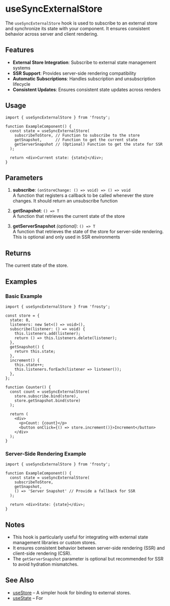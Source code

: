 # useSyncExternalStore

The `useSyncExternalStore` hook is used to subscribe to an external store and synchronize its state with your component. It ensures consistent behavior across server and client rendering.

## Features

- **External Store Integration**: Subscribe to external state management systems
- **SSR Support**: Provides server-side rendering compatibility
- **Automatic Subscriptions**: Handles subscription and unsubscription lifecycle
- **Consistent Updates**: Ensures consistent state updates across renders

## Usage

```tsx
import { useSyncExternalStore } from 'frosty';

function ExampleComponent() {
  const state = useSyncExternalStore(
    subscribeToStore, // Function to subscribe to the store
    getSnapshot,      // Function to get the current state
    getServerSnapshot // (Optional) Function to get the state for SSR
  );

  return <div>Current state: {state}</div>;
}
```

## Parameters

1. **subscribe**: `(onStoreChange: () => void) => () => void`  
   A function that registers a callback to be called whenever the store changes. It should return an unsubscribe function

2. **getSnapshot**: `() => T`  
   A function that retrieves the current state of the store

3. **getServerSnapshot** _(optional)_: `() => T`  
   A function that retrieves the state of the store for server-side rendering. This is optional and only used in SSR environments

## Returns

The current state of the store.

## Examples

### Basic Example

```tsx
import { useSyncExternalStore } from 'frosty';

const store = {
  state: 0,
  listeners: new Set<() => void>(),
  subscribe(listener: () => void) {
    this.listeners.add(listener);
    return () => this.listeners.delete(listener);
  },
  getSnapshot() {
    return this.state;
  },
  increment() {
    this.state++;
    this.listeners.forEach(listener => listener());
  },
};

function Counter() {
  const count = useSyncExternalStore(
    store.subscribe.bind(store),
    store.getSnapshot.bind(store)
  );

  return (
    <div>
      <p>Count: {count}</p>
      <button onClick={() => store.increment()}>Increment</button>
    </div>
  );
}
```

### Server-Side Rendering Example

```tsx
import { useSyncExternalStore } from 'frosty';

function ExampleComponent() {
  const state = useSyncExternalStore(
    subscribeToStore,
    getSnapshot,
    () => 'Server Snapshot' // Provide a fallback for SSR
  );

  return <div>State: {state}</div>;
}
```

## Notes

- This hook is particularly useful for integrating with external state management libraries or custom stores.
- It ensures consistent behavior between server-side rendering (SSR) and client-side rendering (CSR).
- The `getServerSnapshot` parameter is optional but recommended for SSR to avoid hydration mismatches.

## See Also

- [useStore](./useStore.md) – A simpler hook for binding to external stores.
- [useState](./useState.md) – For